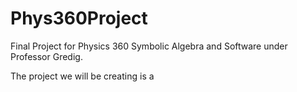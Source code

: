 # Phys360Project
Final Project for Physics 360 Symbolic Algebra and Software under Professor Gredig.

The project we will be creating is a 
